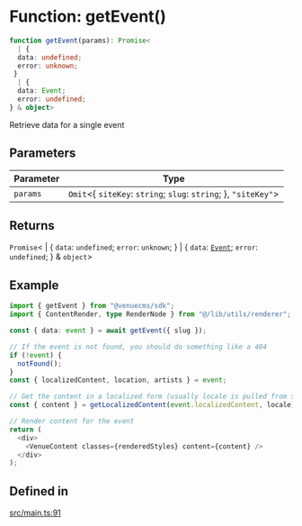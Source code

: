 # Function: getEvent()

```ts
function getEvent(params): Promise<
  | {
  data: undefined;
  error: unknown;
 }
  | {
  data: Event;
  error: undefined;
} & object>
```

Retrieve data for a single event

## Parameters

| Parameter | Type |
| ------ | ------ |
| `params` | `Omit`\<\{ `siteKey`: `string`; `slug`: `string`; \}, `"siteKey"`\> |

## Returns

`Promise`\<
  \| \{
  `data`: `undefined`;
  `error`: `unknown`;
 \}
  \| \{
  `data`: [`Event`](../type-aliases/Event.md);
  `error`: `undefined`;
 \} & `object`\>

## Example

```typescript
import { getEvent } from "@venuecms/sdk";
import { ContentRender, type RenderNode } from "@/lib/utils/renderer";

const { data: event } = await getEvent({ slug });

// If the event is not found, you should do something like a 404
if (!event) {
  notFound();
}
const { localizedContent, location, artists } = event;

// Get the content in a localized form (usually locale is pulled from somewhere like your url params)
const { content } = getLocalizedContent(event.localizedContent, locale);

// Render content for the event
return (
  <div>
    <VenueContent classes={renderedStyles} content={content} />
  </div>
);
```

## Defined in

[src/main.ts:91](https://github.com/venuecms/sdk/blob/8aca1c9889978c21426c872f7a909a183677d750/src/main.ts#L91)
